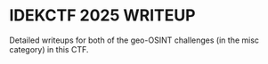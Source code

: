 # IDEKCTF 2025 WRITEUP

Detailed writeups for both of the geo-OSINT challenges (in the misc category) in this CTF.